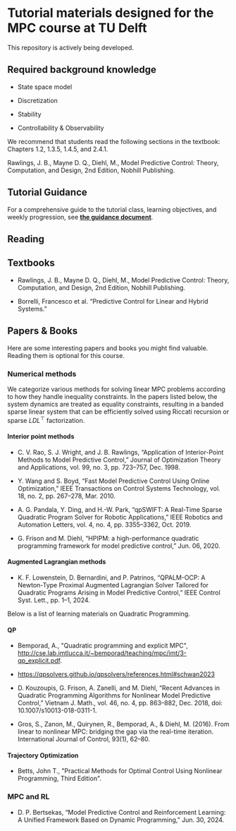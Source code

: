 # Tutorial materials designed for the MPC course at TU Delft

This repository is actively being developed.

## Required background knowledge
- State space model 

- Discretization

- Stability

- Controllability & Observability

We recommend that students read the following sections in the textbook: Chapters 1.2, 1.3.5, 1.4.5, and 2.4.1.

Rawlings, J. B., Mayne D. Q., Diehl, M., Model Predictive Control: Theory, Computation, and Design, 2nd Edition, Nobhill Publishing.

## Tutorial Guidance

For a comprehensive guide to the tutorial class, learning objectives, and weekly progression, see **[the guidance document](./tutorial%20class/GUIDANCE.md)**.

## Reading

## Textbooks

- Rawlings, J. B., Mayne D. Q., Diehl, M., Model Predictive Control: Theory, Computation, and Design, 2nd Edition, Nobhill Publishing.

- Borrelli, Francesco et al. “Predictive Control for Linear and Hybrid Systems.”

## Papers & Books

Here are some interesting papers and books you might find valuable. Reading them is optional for this course.

### Numerical methods 

We categorize various methods for solving linear MPC problems according to how they handle inequality constraints. In the papers listed below, the system dynamics are treated as equality constraints, resulting in a banded sparse linear system that can be efficiently solved using Riccati recursion or sparse $LDL^\top$ factorization.

#### Interior point methods

- C. V. Rao, S. J. Wright, and J. B. Rawlings, “Application of Interior-Point Methods to Model Predictive Control,” Journal of Optimization Theory and Applications, vol. 99, no. 3, pp. 723–757, Dec. 1998.

- Y. Wang and S. Boyd, “Fast Model Predictive Control Using Online Optimization,” IEEE Transactions on Control Systems Technology, vol. 18, no. 2, pp. 267–278, Mar. 2010.

- A. G. Pandala, Y. Ding, and H.-W. Park, “qpSWIFT: A Real-Time Sparse Quadratic Program Solver for Robotic Applications,” IEEE Robotics and Automation Letters, vol. 4, no. 4, pp. 3355–3362, Oct. 2019.

- G. Frison and M. Diehl, “HPIPM: a high-performance quadratic programming framework for model predictive control,” Jun. 06, 2020.

#### Augmented Lagrangian methods

- K. F. Lowenstein, D. Bernardini, and P. Patrinos, “QPALM-OCP: A Newton-Type Proximal Augmented Lagrangian Solver Tailored for Quadratic Programs Arising in Model Predictive Control,” IEEE Control Syst. Lett., pp. 1–1, 2024.


Below is a list of learning materials on Quadratic Programming.

#### QP

- Bemporad, A., "Quadratic programming and explicit MPC", http://cse.lab.imtlucca.it/~bemporad/teaching/mpc/imt/3-qp_explicit.pdf.

- https://qpsolvers.github.io/qpsolvers/references.html#schwan2023

- D. Kouzoupis, G. Frison, A. Zanelli, and M. Diehl, “Recent Advances in Quadratic Programming Algorithms for Nonlinear Model Predictive Control,” Vietnam J. Math., vol. 46, no. 4, pp. 863–882, Dec. 2018, doi: 10.1007/s10013-018-0311-1.

- Gros, S., Zanon, M., Quirynen, R., Bemporad, A., & Diehl, M. (2016). From linear to nonlinear MPC: bridging the gap via the real-time iteration. International Journal of Control, 93(1), 62–80.

#### Trajectory Optimization

- Betts, John T., "Practical Methods for Optimal Control Using Nonlinear Programming, Third Edition".

### MPC and RL

- D. P. Bertsekas, “Model Predictive Control and Reinforcement Learning: A Unified Framework Based on Dynamic Programming,” Jun. 30, 2024.

